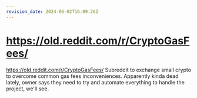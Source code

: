 ```yaml
---
revision_date: 2024-06-02T16:09:26Z
---
```

# https://old.reddit.com/r/CryptoGasFees/
https://old.reddit.com/r/CryptoGasFees/
Subreddit to exchange small crypto to overcome common gas fees inconveniences. Apparently kinda dead lately, owner says they need to try and automate everything to handle the project, we'll see.
